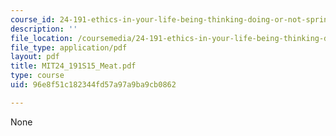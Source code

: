 ```yaml
---
course_id: 24-191-ethics-in-your-life-being-thinking-doing-or-not-spring-2015
description: ''
file_location: /coursemedia/24-191-ethics-in-your-life-being-thinking-doing-or-not-spring-2015/96e8f51c182344fd57a97a9ba9cb0862_MIT24_191S15_Meat.pdf
file_type: application/pdf
layout: pdf
title: MIT24_191S15_Meat.pdf
type: course
uid: 96e8f51c182344fd57a97a9ba9cb0862

---
```

None